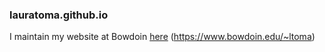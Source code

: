 ### lauratoma.github.io


I maintain my website at Bowdoin <a href="https://www.bowdoin.edu/~ltoma/"> here</a> (https://www.bowdoin.edu/~ltoma)

